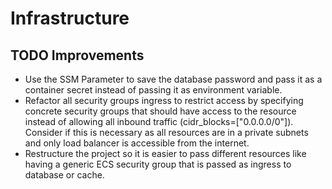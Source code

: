 # Infrastructure

## TODO Improvements

- Use the SSM Parameter to save the database password and pass it as a container
  secret instead of passing it as environment variable.
- Refactor all security groups ingress to restrict access by specifying concrete
  security groups that should have access to the resource instead of allowing all
  inbound traffic (cidr_blocks=["0.0.0.0/0"]). Consider if this is necessary as all
  resources are in a private subnets and only load balancer is accessible from the
  internet.
- Restructure the project so it is easier to pass different resources like having
  a generic ECS security group that is passed as ingress to database or cache.
